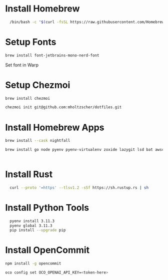 # Install Homebrew
```sh
  /bin/bash -c "$(curl -fsSL https://raw.githubusercontent.com/Homebrew/install/HEAD/install.sh)"
```

# Setup Fonts
```sh
brew install font-jetbrains-mono-nerd-font
```

Set font in Warp

# Setup Chezmoi
```sh
brew install chezmoi

chezmoi init git@github.com:mholtzscher/dotfiles.git
```

# Install Homebrew Apps
```sh
brew install --cask nightfall

brew install go node pyenv pyenv-virtualenv zoxide lazygit lsd bat awscli buf dive helm httpie hurl jq kubectx ripgrep ko slides fd fzf bottom
    
```

# Install Rust
```sh
  curl --proto '=https' --tlsv1.2 -sSf https://sh.rustup.rs | sh
```

# Install Python Tools
```sh
  pyenv install 3.11.3
  pyenv global 3.11.3
  pip install --upgrade pip
```

# Install OpenCommit
```sh
npm install -g opencommit

oco config set OCO_OPENAI_API_KEY=<token-here>
```
